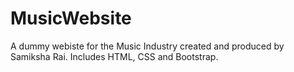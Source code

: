 # MusicWebsite

A dummy webiste for the Music Industry created and produced by Samiksha Rai.
Includes HTML, CSS and Bootstrap.

